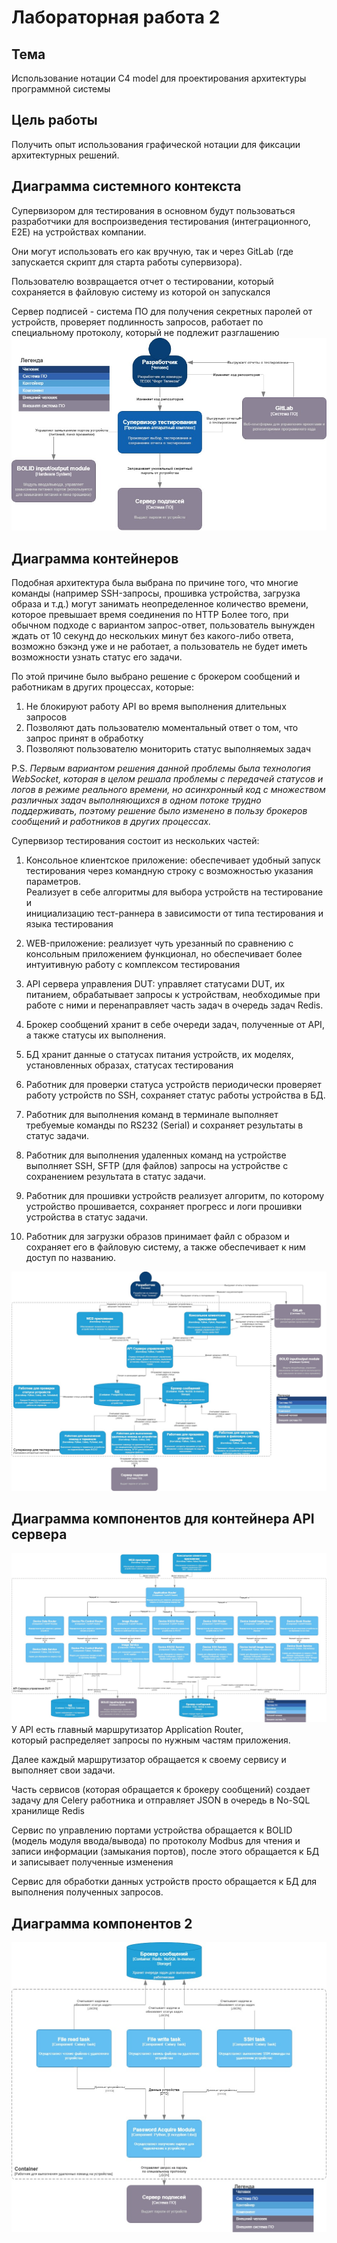 # Лабораторная работа 2

## Тема

Использование нотации C4 model для проектирования архитектуры программной системы

## Цель работы

Получить опыт использования графической нотации для фиксации архитектурных решений.

## Диаграмма системного контекста

Супервизором для тестирования в основном будут пользоваться разработчики для воспроизведения тестирования (интеграционного, E2E) на устройствах компании. 

Они могут использовать его как вручную, так и через GitLab (где запускается скрипт для старта работы супервизора).

Пользователю возвращается отчет о тестировании, который сохраняется в файловую систему из которой он запускался

Сервер подписей - система ПО для получения секретных паролей от устройств, проверяет подлинность запросов, работает по специальному протоколу, который не подлежит разглашению
![Диаграмма контейнеров](assets/context_diagram.jpg)

## Диаграмма контейнеров
Подобная архитектура была выбрана по причине того, что многие команды (например SSH-запросы, прошивка устройства, загрузка образа и т.д.)
могут занимать неопределенное количество времени, которое превышает время соединения по HTTP
Более того, при обычном подходе с вариантом запрос-ответ, пользователь вынужден ждать от 10 секунд до нескольких минут без какого-либо ответа,
возможно бэкэнд уже и не работает, а пользователь не будет иметь возможности узнать статус его задачи.

По этой причине было выбрано решение с брокером сообщений и работникам в других процессах, которые:
1. Не блокируют работу API во время выполнения длительных запросов
2. Позволяют дать пользователю моментальный ответ о том, что запрос принят в обработку
3. Позволяют пользователю мониторить статус выполняемых задач

P.S. *Первым вариантом решения данной проблемы была технология WebSocket,
которая в целом решала проблемы с передачей статусов и логов
в режиме реального времени, но
асинхронный код с множеством различных задач выполняющихся в одном потоке трудно поддерживать,
поэтому решение было изменено в пользу брокеров сообщений и работников в других процессах.*

Супервизор тестирования состоит из нескольких частей:

1. Консольное клиентское приложение: обеспечивает удобный запуск тестирования через командную строку с возможностью указания параметров.  
Реализует в себе алгоритмы для выбора устройств на тестирование и  
инициализацию тест-раннера в зависимости от типа тестирования и языка тестирования

1. WEB-приложение: реализует чуть урезанный по сравнению с консольным приложением функционал, но обеспечивает более интуитивную работу с комплексом тестирования

1. API сервера управления DUT: управляет статусами DUT, их питанием, обрабатывает запросы к устройствам, необходимые при работе с ними и перенаправляет часть задач в очередь задач Redis.

1. Брокер сообщений хранит в себе очереди задач, полученные от API, а также статусы их выполнения.

1. БД хранит данные о статусах питания устройств, их моделях, установленных образах, статусах тестирования

1. Работник для проверки статуса устройств периодически проверяет работу устройств по SSH, сохраняет статус работы устройства в БД.

1. Работник для выполнения команд в терминале выполняет требуемые команды по RS232 (Serial) и сохраняет результаты в статус задачи.

1. Работник для выполнения удаленных команд на устройстве выполняет SSH, SFTP (для файлов) запросы на устройстве с сохранением результата в статус задачи.

1. Работник для прошивки устройств реализует алгоритм, по которому устройство прошивается, сохраняет прогресс и логи прошивки устройства в статус задачи.

1. Работник для загрузки образов принимает файл с образом и сохраняет его в файловую систему, а также обеспечивает к ним доступ по названию.

![Диаграмма контейнеров](assets/container_diagram.jpg)

## Диаграмма компонентов для контейнера API сервера

![Диаграмма компонентов](assets/components_diagram.jpg)
У API есть главный маршрутизатор Application Router,  
который распределяет запросы по нужным частям приложения.

Далее каждый маршрутизатор обращается к своему сервису и выполняет свои задачи.

Часть сервисов (которая обращается к брокеру сообщений) создает задачу для Celery работника и отправляет JSON в очередь в No-SQL хранилище Redis

Сервис по управлению портами устройства обращается к BOLID (модель модуля ввода/вывода) по протоколу Modbus для чтения и записи информации (замыкания портов),
после этого обращается к БД и записывает полученные изменения

Сервис для обработки данных устройств просто обращается к БД для выполнения полученных запросов.

## Диаграмма компонентов 2
![Диаграмма компонентов](assets/components_diagram2.jpg)

